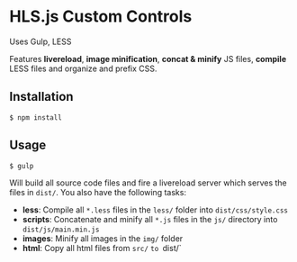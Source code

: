 # HLS.js Custom Controls

Uses Gulp, LESS

Features **livereload**, **image
minification**, **concat & minify** JS files, **compile** LESS files and
organize and prefix CSS.

## Installation

    $ npm install

## Usage
  
    $ gulp

Will build all source code files and fire a livereload server which serves the 
files in `dist/`. You also have the following tasks:

 * **less**: Compile all `*.less` files in the `less/` folder into 
   `dist/css/style.css`
 * **scripts**: Concatenate and minify all `*.js` files in the `js/` directory into
   `dist/js/main.min.js`
 * **images**: Minify all images in the `img/` folder
 * **html**: Copy all html files from `src/` `to `dist/`

